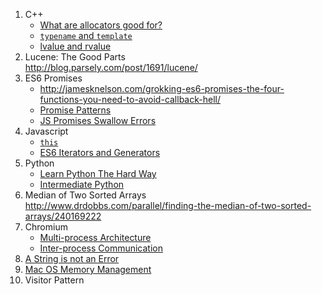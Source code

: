1. C++
   * [What are allocators good for?](http://www.drdobbs.com/the-standard-librarian-what-are-allocato/184403759)
   * [`typename` and `template`](http://stackoverflow.com/questions/610245/where-and-why-do-i-have-to-put-the-template-and-typename-keywords)
   * [lvalue and rvalue](http://eli.thegreenplace.net/2011/12/15/understanding-lvalues-and-rvalues-in-c-and-c)
2. Lucene: The Good Parts  
   http://blog.parsely.com/post/1691/lucene/
3. ES6 Promises  
   * http://jamesknelson.com/grokking-es6-promises-the-four-functions-you-need-to-avoid-callback-hell/
   * [Promise Patterns](https://www.promisejs.org/patterns/)
   * [JS Promises Swallow Errors](http://jamesknelson.com/are-es6-promises-swallowing-your-errors/)
4. Javascript
   * [`this`](https://www.safaribooksonline.com/library/view/javascript-the-good/9780596517748/ch04s03.html)
   * [ES6 Iterators and Generators](https://developer.mozilla.org/en-US/docs/Web/JavaScript/Guide/Iterators_and_Generators)
5. Python
   * [Learn Python The Hard Way](http://learnpythonthehardway.org/book/)  
   * [Intermediate Python](http://book.pythontips.com/en/latest/)
6. Median of Two Sorted Arrays  
   http://www.drdobbs.com/parallel/finding-the-median-of-two-sorted-arrays/240169222
7. Chromium
   * [Multi-process Architecture](https://www.chromium.org/developers/design-documents/multi-process-architecture)
   * [Inter-process Communication](https://www.chromium.org/developers/design-documents/inter-process-communication)
8. [A String is not an Error](http://www.devthought.com/2011/12/22/a-string-is-not-an-error/)
9. [Mac OS Memory Management](https://en.wikipedia.org/wiki/Mac_OS_memory_management)
10. Visitor Pattern
